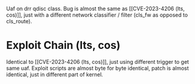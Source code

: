 Uaf on drr qdisc class.
Bug is almost the same as [[CVE-2023-4206 (lts, cos)]], just with a different network classifier / filter (cls_fw as opposed to cls_route).

# Exploit Chain (lts, cos)
Identical to [[CVE-2023-4206 (lts, cos)]], just using different trigger to get same uaf. Exploit scripts are almost byte for byte identical, patch is almost identical, just in different part of kernel.